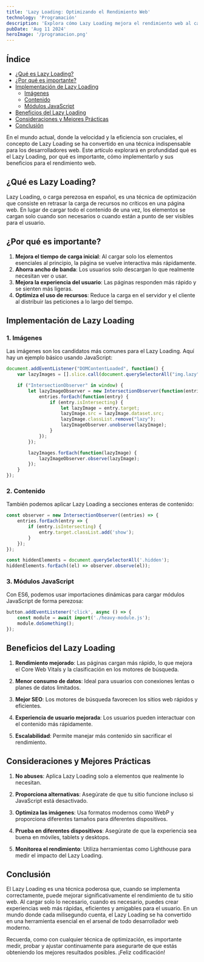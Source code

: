 ```yaml
---
title: 'Lazy Loading: Optimizando el Rendimiento Web'
technology: 'Programación'
description: 'Explora cómo Lazy Loading mejora el rendimiento web al cargar contenido solo cuando es necesario, optimizando la velocidad y eficiencia de tu sitio.'
pubDate: 'Aug 11 2024'
heroImage: '/programacion.png'
---
```

## Índice
- [¿Qué es Lazy Loading?](#qué-es-lazy-loading)
- [¿Por qué es importante?](#por-qué-es-importante)
- [Implementación de Lazy Loading](#implementación-de-lazy-loading)
   - [Imágenes](#1-imágenes)
   - [Contenido](#2-contenido)
   - [Módulos JavaScript](#3-módulos-javascript)
- [Beneficios del Lazy Loading](#beneficios-del-lazy-loading)
- [Consideraciones y Mejores Prácticas](#consideraciones-y-mejores-prácticas)
- [Conclusión](#conclusión)

En el mundo actual, donde la velocidad y la eficiencia son cruciales, el concepto de Lazy Loading se ha convertido en una técnica indispensable para los desarrolladores web. Este artículo explorará en profundidad qué es el Lazy Loading, por qué es importante, cómo implementarlo y sus beneficios para el rendimiento web.

## ¿Qué es Lazy Loading?

Lazy Loading, o carga perezosa en español, es una técnica de optimización que consiste en retrasar la carga de recursos no críticos en una página web. En lugar de cargar todo el contenido de una vez, los elementos se cargan solo cuando son necesarios o cuando están a punto de ser visibles para el usuario.

## ¿Por qué es importante?

1. **Mejora el tiempo de carga inicial**: Al cargar solo los elementos esenciales al principio, la página se vuelve interactiva más rápidamente.
2. **Ahorra ancho de banda**: Los usuarios solo descargan lo que realmente necesitan ver o usar.
3. **Mejora la experiencia del usuario**: Las páginas responden más rápido y se sienten más ligeras.
4. **Optimiza el uso de recursos**: Reduce la carga en el servidor y el cliente al distribuir las peticiones a lo largo del tiempo.

## Implementación de Lazy Loading

### 1. Imágenes
Las imágenes son los candidatos más comunes para el Lazy Loading. Aquí hay un ejemplo básico usando JavaScript:

```javascript
document.addEventListener("DOMContentLoaded", function() {
    var lazyImages = [].slice.call(document.querySelectorAll("img.lazy"));

    if ("IntersectionObserver" in window) {
        let lazyImageObserver = new IntersectionObserver(function(entries, observer) {
            entries.forEach(function(entry) {
                if (entry.isIntersecting) {
                    let lazyImage = entry.target;
                    lazyImage.src = lazyImage.dataset.src;
                    lazyImage.classList.remove("lazy");
                    lazyImageObserver.unobserve(lazyImage);
                }
            });
        });

        lazyImages.forEach(function(lazyImage) {
            lazyImageObserver.observe(lazyImage);
        });
    }
});
```

### 2. Contenido
También podemos aplicar Lazy Loading a secciones enteras de contenido:

```javascript
const observer = new IntersectionObserver((entries) => {
    entries.forEach(entry => {
        if (entry.isIntersecting) {
            entry.target.classList.add('show');
        }
    });
});

const hiddenElements = document.querySelectorAll('.hidden');
hiddenElements.forEach((el) => observer.observe(el));
```

### 3. Módulos JavaScript
Con ES6, podemos usar importaciones dinámicas para cargar módulos JavaScript de forma perezosa:

```javascript
button.addEventListener('click', async () => {
    const module = await import('./heavy-module.js');
    module.doSomething();
});
```

## Beneficios del Lazy Loading
1. **Rendimiento mejorado**: Las páginas cargan más rápido, lo que mejora el Core Web Vitals y la clasificación en los motores de búsqueda.

2. **Menor consumo de datos**: Ideal para usuarios con conexiones lentas o planes de datos limitados.

3. **Mejor SEO**: Los motores de búsqueda favorecen los sitios web rápidos y eficientes.

4. **Experiencia de usuario mejorada**: Los usuarios pueden interactuar con el contenido más rápidamente.

5. **Escalabilidad**: Permite manejar más contenido sin sacrificar el rendimiento.

## Consideraciones y Mejores Prácticas
1. **No abuses**: Aplica Lazy Loading solo a elementos que realmente lo necesitan.

2. **Proporciona alternativas**: Asegúrate de que tu sitio funcione incluso si JavaScript está desactivado.

3. **Optimiza las imágenes**: Usa formatos modernos como WebP y proporciona diferentes tamaños para diferentes dispositivos.

4. **Prueba en diferentes dispositivos**: Asegúrate de que la experiencia sea buena en móviles, tablets y desktops.

5. **Monitorea el rendimiento**: Utiliza herramientas como Lighthouse para medir el impacto del Lazy Loading.

## Conclusión
El Lazy Loading es una técnica poderosa que, cuando se implementa correctamente, puede mejorar significativamente el rendimiento de tu sitio web. Al cargar solo lo necesario, cuando es necesario, puedes crear experiencias web más rápidas, eficientes y amigables para el usuario. En un mundo donde cada milisegundo cuenta, el Lazy Loading se ha convertido en una herramienta esencial en el arsenal de todo desarrollador web moderno.

Recuerda, como con cualquier técnica de optimización, es importante medir, probar y ajustar continuamente para asegurarte de que estás obteniendo los mejores resultados posibles. ¡Feliz codificación!